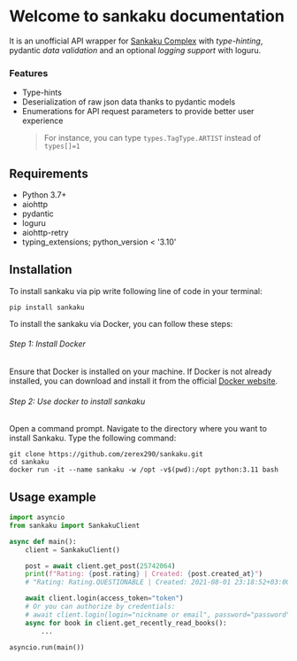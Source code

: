 # Welcome to sankaku documentation

It is an unofficial API wrapper for [Sankaku Complex](https://beta.sankakucomplex.com)
with *type-hinting*, pydantic *data validation* and an optional *logging support*
with loguru.

### Features

- Type-hints
- Deserialization of raw json data thanks to pydantic models
- Enumerations for API request parameters to provide better user experience
  > For instance, you can type `types.TagType.ARTIST` instead of `types[]=1`

## Requirements

- Python 3.7+
- aiohttp
- pydantic
- loguru
- aiohttp-retry
- typing_extensions; python_version < '3.10'

## Installation

To install sankaku via pip write following line of code in your terminal:

```commandline
pip install sankaku
```

To install the sankaku via Docker, you can follow these steps:

###### Step 1: Install Docker

Ensure that Docker is installed on your machine. If Docker is not already
installed, you can download and install it from the official
[Docker website](https://www.docker.com/get-started).

###### Step 2: Use docker to install sankaku

Open a command prompt. Navigate to the directory where you want
to install Sankaku. Type the following command:

```commandline
git clone https://github.com/zerex290/sankaku.git
cd sankaku
docker run -it --name sankaku -w /opt -v$(pwd):/opt python:3.11 bash
```

## Usage example

```py linenums="1"
import asyncio
from sankaku import SankakuClient

async def main():
    client = SankakuClient()

    post = await client.get_post(25742064)
    print(f"Rating: {post.rating} | Created: {post.created_at}")
    # "Rating: Rating.QUESTIONABLE | Created: 2021-08-01 23:18:52+03:00"

    await client.login(access_token="token")
    # Or you can authorize by credentials:
    # await client.login(login="nickname or email", password="password")
    async for book in client.get_recently_read_books():
        ...

asyncio.run(main())
```
